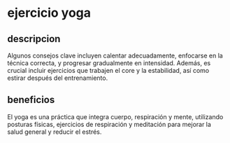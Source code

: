 # ejercicio yoga

## descripcion
Algunos consejos clave incluyen calentar adecuadamente, enfocarse en la técnica correcta, y progresar gradualmente en intensidad. Además, es crucial incluir ejercicios que trabajen el core y la estabilidad, así como estirar después del entrenamiento. 

## beneficios
El yoga es una práctica que integra cuerpo, respiración y mente, utilizando posturas físicas, ejercicios de respiración y meditación para mejorar la salud general y reducir el estrés.
